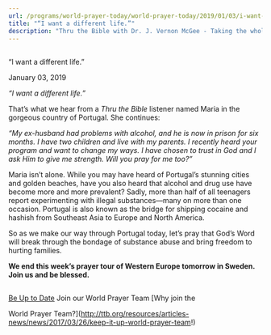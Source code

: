```yaml
---
url: /programs/world-prayer-today/world-prayer-today/2019/01/03/i-want-a-different-life-
title: "“I want a different life.”"
description: "Thru the Bible with Dr. J. Vernon McGee - Taking the whole Word to the whole world"
---
```







## 
 “I want a different life.”


January 03, 2019




*“I want a different life.”*


That’s what we hear from a *Thru the Bible* listener named Maria in the gorgeous country of Portugal. She continues:


*“My ex-husband had problems with alcohol, and he is now in prison for six months. I have two children and live with my parents. I recently heard your program and want to change my ways. I have chosen to trust in God and I ask Him to give me strength. Will you pray for me too?”*


Maria isn’t alone. While you may have heard of Portugal’s stunning cities and golden beaches, have you also heard that alcohol and drug use have become more and more prevalent? Sadly, more than half of all teenagers report experimenting with illegal substances—many on more than one occasion. Portugal is also known as the bridge for shipping cocaine and hashish from Southeast Asia to Europe and North America.


So as we make our way through Portugal today, let’s pray that God’s Word will break through the bondage of substance abuse and bring freedom to hurting families.


**We end this week’s prayer tour of Western Europe tomorrow in Sweden. Join us and be blessed.**







## 




[Be Up to Date](http://feeds.feedburner.com/WorldPrayerToday "World Prayer Today RSS Feed")
Join our World Prayer Team
[Why join the  

World Prayer Team?](http://ttb.org/resources/articles-news/news/2017/03/26/keep-it-up-world-prayer-team!)




